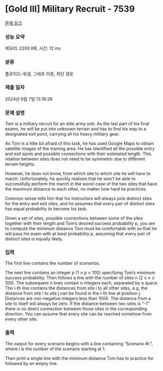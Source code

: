 # [Gold III] Military Recruit - 7539 

[문제 링크](https://www.acmicpc.net/problem/7539) 

### 성능 요약

메모리: 2200 KB, 시간: 12 ms

### 분류

플로이드–워셜, 그래프 이론, 최단 경로

### 제출 일자

2024년 6월 7일 13:19:28

### 문제 설명

<p>Tom is a military recruit for an elite army unit. As the last part of his final exams, he will be put into unknown terrain and has to find his way to a designated exit point, carrying all his heavy military gear.</p>

<p>As Tom is a little bit afraid of this task, he has used Google Maps to obtain satellite images of the training area. He has identified all the possible entry and exit spots and possible connections with their estimated length. This relation between sites does not need to be symmetric due to different terrain heights.</p>

<p>However, he does not know, from which site to which site he will have to march. Unfortunately, he quickly realizes that he won’t be able to successfully perform the march in the worst-case of the two sites that have the maximum distance to each other, no matter how hard he practices.</p>

<p>Common sense tells him that his instructors will always pick distinct sites for the entry and exit sites, and he assumes that every pair of distinct sites has equal probability to become his task.</p>

<p>Given a set of sites, possible connections between some of the sites together with their length and Tom’s desired success probability p, you are to compute the minimum distance Tom must be comfortable with so that he will pass his exam with at least probability p, assuming that every pair of distinct sites is equally likely.</p>

### 입력 

 <p>The first line contains the number of scenarios.</p>

<p>The next line contains an integer p (1 ≤ p ≤ 100) specifying Tom’s minimum success probability. Then follows a line with the number of sites n (2 ≤ n ≤ 100). The subsequent n lines contain n integers each, separated by a space. The i-th line contains the distances from site i to all other sites, e.g. the distance from site i to site j can be found in the i-th line at position j. Distances are non-negative integers less than 1000. The distance from a site to itself will always be zero. If the distance between two sites is “-1” there is no direct connection between those sites in the corresponding direction. You can assume that every site can be reached somehow from every other site.</p>

### 출력 

 <p>The output for every scenario begins with a line containing “Scenario #i:”, where i is the number of the scenario starting at 1.</p>

<p>Then print a single line with the minimum distance Tom has to practice for followed by an empty line.</p>

